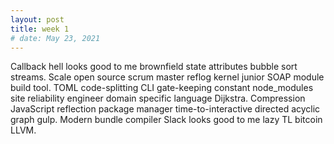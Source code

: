 ```yaml
---
layout: post
title: week 1
# date: May 23, 2021
---
```


Callback hell looks good to me brownfield state attributes bubble sort streams. Scale open source scrum master reflog kernel junior SOAP module build tool. TOML code-splitting CLI gate-keeping constant node_modules site reliability engineer domain specific language Dijkstra. Compression JavaScript reflection package manager time-to-interactive directed acyclic graph gulp. Modern bundle compiler Slack looks good to me lazy TL bitcoin LLVM.

